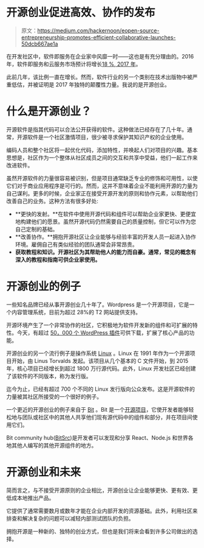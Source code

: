 # 开源创业促进高效、协作的发布

> 原文：<https://medium.com/hackernoon/eopen-source-entrepreneurship-promotes-efficient-collaborative-launches-50dcb667ae1a>

在开发社区中，软件即服务在企业家中风靡一时——这也是有充分理由的。2016 年，软件即服务和云服务市场预计将增长[18 %, 2017 年](http://www.gartner.com/newsroom/id/3616417)。

此前几年，该比例一直在增长。然而，软件行业的另一个类别在技术出版物中被严重低估，并被证明是 2017 年独特的颠覆性力量。我说的是开源创业。

# 什么是开源创业？

开源软件是指其代码可以合法公开获得的软件。这种做法已经存在了几十年。通常，开源软件是一个社区激情项目，很少被寻求保护其知识产权的企业使用。

编码人员和整个社区将一起优化代码，添加特性，并唤起人们对项目的兴趣。基本思想是，社区作为一个整体从社区成员之间的交互和共享中受益，他们一起工作来改进软件。

虽然开源软件的力量很容易被识别，但是项目通常缺乏专业的修饰和可用性，以使它们对于商业应用程序是可行的。然而，这并不意味着企业不能利用开源的力量为自己谋利。更多的时候，企业家正在接受开源开发的原则和协作元素，以帮助他们改善自己的业务。这种方法有很多好处:

*   **更快的发射。**在软件中使用开源代码和组件可以帮助企业家更快、更便宜地构建他们的愿景。虽然开源代码仍然需要自己的质量控制，但它可以作为您自己定制的基础。
*   **改善协作。**拥抱开源社区让企业能够与经验丰富的开发人员一起进入协作环境。雇佣自己有类似经验的团队通常会非常昂贵。
*   **获取教程和知识。开源社区为其帮助他人的能力而自豪。通常，常见的概念有深入的教程和指南可供企业家使用。**

# 开源创业的例子

一些知名品牌已经从事开源创业几十年了。Wordpress 是一个开源项目，它是一个内容管理系统，目前为超过 28%的 T2 网站提供支持。

开源环境产生了一个非常协作的社区，它积极地为软件开发新的组件和可扩展的特性。今天，有超过 [50，000 个 WordPress 插件](https://wordpress.org/plugins/)可供下载，扩展了核心产品的功能。

开源创业的另一个流行例子是操作系统 [Linux](https://www.linux.com) 。Linux 在 1991 年作为一个开源项目开始，由 Linus Torvalds 发起。该项目从几个基本的 C 文件开始，到 2015 年，核心项目已经增长到超过 1800 万行源代码。此外，Linux 开发社区已经创建了该软件的不同版本，称为发行版。

迄今为止，已经有超过 700 个不同的 Linux 发行版向公众发布。这是开源软件的力量被其社区所接受的一个很好的例子。

一个更近的开源创业的例子来自于 [Bit](http://bitsrc.io/) 。Bit 是一个[开源项目](https://github.com/teambit/bit)，它使开发者能够轻松地与团队或社区中的其他人共享他们现有源代码中的组件和部分，并在项目间使用它们。

Bit community hub([BitSrc](https://bitsrc.io))是开发者可以发现和分享 React、Node.js 和世界各地其他人编写的其他开源组件的地方。

# 开源创业和未来

简而言之，与不接受开源原则的企业相比，开源创业让企业能够更快、更有效、更低成本地推出产品。

它提供了通常需要数月或数年才能在企业内部开发的资源基础。此外，利用社区来排查和解决复杂的问题可以减轻内部测试团队的负担。

拥抱开源是一种新的、独特的创业方式，但也是我们将来会看到许多公司做出的选择。